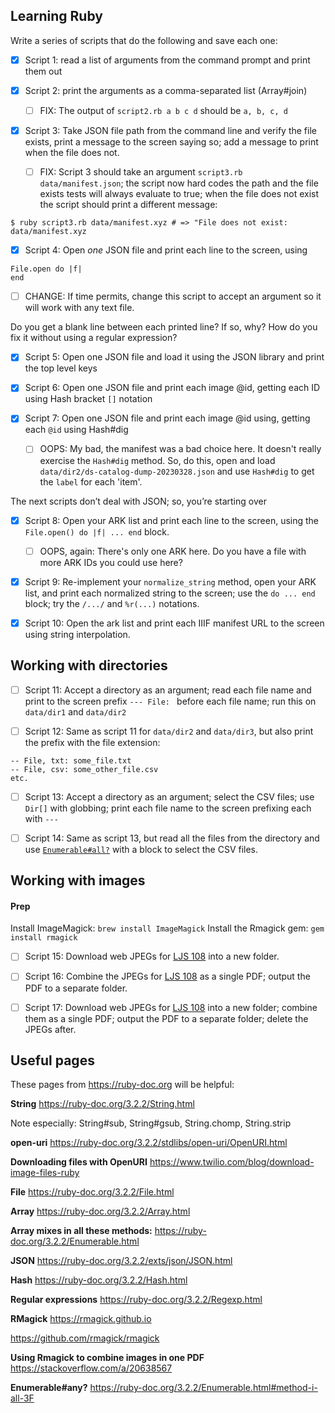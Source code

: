 ## Learning Ruby

Write a series of scripts that do the following and save each one:

- [x] Script 1: read a list of arguments from the command prompt and print them out

- [x] Script 2: print the arguments as a comma-separated list (Array#join)

  - [ ] FIX: The output of `script2.rb a b c d` should be `a, b, c, d`

- [x] Script 3: Take JSON file path from the command line and verify the file exists, print a message to the screen saying so; add a message to print when the file does not.

  - [ ] FIX: Script 3 should take an argument `script3.rb data/manifest.json`; the script now hard codes the path and the file exists tests will always evaluate to true; when the file does not exist the script should print a different message:

```shell
$ ruby script3.rb data/manifest.xyz # => "File does not exist: data/manifest.xyz
```

- [x] Script 4: Open _one_ JSON file and print each line to the screen, using
```
File.open do |f|
end
```
 - [ ] CHANGE: If time permits, change this script to accept an argument so it will work with any text file.

Do you get a blank line between each printed line? If so, why? How do you fix it without using a regular expression?

- [x] Script 5: Open one JSON file and load it using the JSON library and print the top level keys

- [x] Script 6: Open one JSON file and print each image @id, getting each ID using Hash bracket `[]` notation

- [x] Script 7: Open one JSON file and print each image @id using, getting each `@id` using Hash#dig

  - [ ] OOPS: My bad, the manifest was a bad choice here. It doesn't really exercise the `Hash#dig` method. So, do this, open and load `data/dir2/ds-catalog-dump-20230328.json` and use `Hash#dig` to get the `label` for each 'item'.

The next scripts don’t deal with JSON; so, you’re starting over

- [x] Script 8: Open your ARK list and print each line to the screen, using the `File.open() do |f| ... end` block.

   - [ ] OOPS, again: There's only one ARK here. Do you have a file with more ARK IDs you could use here?

- [x] Script 9: Re-implement your `normalize_string` method, open your ARK list, and print each normalized string to the screen; use the `do ... end` block; try the `/.../` and `%r(...)` notations.

- [x] Script 10: Open the ark list and print each IIIF manifest URL to the screen using string interpolation.

## Working with directories

- [ ] Script 11: Accept a directory as an argument; read each file name and print to the screen prefix `--- File: ` before each file name; run this on `data/dir1` and `data/dir2`

- [ ] Script 12: Same as script 11 for `data/dir2` and `data/dir3`, but also print the prefix with the file extension: 

```
-- File, txt: some_file.txt
-- File, csv: some_other_file.csv
etc.
```

- [ ] Script 13: Accept a directory as an argument; select the CSV files; use `Dir[]` with globbing; print each file name to the screen prefixing each with `--- ` 

- [ ] Script 14: Same as script 13, but read all the files from the directory and use [`Enumerable#all?`](https://ruby-doc.org/3.2.2/Enumerable.html#method-i-all-3F) with a block to select the CSV files.

## Working with images

#### Prep

Install ImageMagick: `brew install ImageMagick`
Install the Rmagick gem: `gem install rmagick`

- [ ] Script 15: Download web JPEGs for [LJS 108](https://openn.library.upenn.edu/Data/0001/html/ljs108.html) into a new folder.

- [ ] Script 16: Combine the JPEGs for [LJS 108](https://openn.library.upenn.edu/Data/0001/html/ljs108.html) as a single PDF; output the PDF to a separate folder.

- [ ] Script 17: Download web JPEGs for [LJS 108](https://openn.library.upenn.edu/Data/0001/html/ljs108.html) into a new folder; combine them as a single PDF; output the PDF to a separate folder; delete the JPEGs after.


## Useful pages

These pages from https://ruby-doc.org will be helpful:

**String**
https://ruby-doc.org/3.2.2/String.html

Note especially: String#sub, String#gsub, String.chomp, String.strip

**open-uri**
https://ruby-doc.org/3.2.2/stdlibs/open-uri/OpenURI.html

**Downloading files with OpenURI**
https://www.twilio.com/blog/download-image-files-ruby

**File**
https://ruby-doc.org/3.2.2/File.html

**Array**
https://ruby-doc.org/3.2.2/Array.html

**Array mixes in all these methods:**
https://ruby-doc.org/3.2.2/Enumerable.html

**JSON**
https://ruby-doc.org/3.2.2/exts/json/JSON.html

**Hash**
https://ruby-doc.org/3.2.2/Hash.html

**Regular expressions**
https://ruby-doc.org/3.2.2/Regexp.html

**RMagick**
https://rmagick.github.io

https://github.com/rmagick/rmagick

**Using Rmagick to combine images in one PDF**
https://stackoverflow.com/a/20638567

**Enumerable#any?**
https://ruby-doc.org/3.2.2/Enumerable.html#method-i-all-3F
